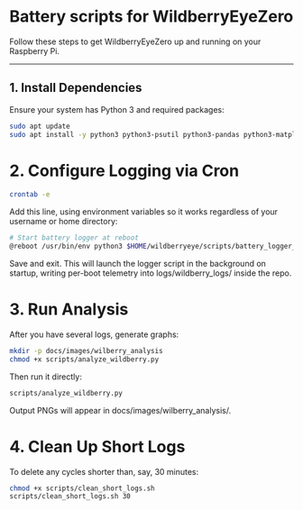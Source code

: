# Battery scripts for WildberryEyeZero

Follow these steps to get WildberryEyeZero up and running on your Raspberry Pi.

---

## 1. Install Dependencies
Ensure your system has Python 3 and required packages:
```bash
sudo apt update
sudo apt install -y python3 python3-psutil python3-pandas python3-matplotlib python3-scipy
```

# 2. Configure Logging via Cron
```bash
crontab -e
```
Add this line, using environment variables so it works regardless of your username or home directory:
```bash
# Start battery logger at reboot
@reboot /usr/bin/env python3 $HOME/wildberryeye/scripts/battery_logger_txt.py >> $HOME/wildberryeye/logs/battery_logger.log 2>&1 &
```
Save and exit. This will launch the logger script in the background on startup, writing per-boot telemetry into logs/wildberry_logs/ inside the repo.

# 3. Run Analysis
After you have several logs, generate graphs:
```bash
mkdir -p docs/images/wilberry_analysis
chmod +x scripts/analyze_wildberry.py
```
Then run it directly:
```bash
scripts/analyze_wildberry.py
```
Output PNGs will appear in docs/images/wilberry_analysis/.

# 4. Clean Up Short Logs
To delete any cycles shorter than, say, 30 minutes:
```bash
chmod +x scripts/clean_short_logs.sh
scripts/clean_short_logs.sh 30
```
